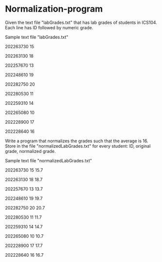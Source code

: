 # Normalization-program

Given the text file "labGrades.txt" that has lab grades of students in ICS104.
Each line has ID followed by numeric grade.

Sample text file "labGrades.txt"

202263730 15

202263130 18

202257670 13

202248610 19

202282750 20

202280530 11

202259310 14

202265080 10

202228900 17

202228640 16



Write a program that normalizes the grades such that the average is 16. Store in the file "normalizedLabGrades.txt" for every student: ID, original grade, normalized grade.

Sample text file "normalizedLabGrades.txt"




202263730 15 15.7

202263130 18 18.7

202257670 13 13.7

202248610 19 19.7

202282750 20 20.7

202280530 11 11.7

202259310 14 14.7

202265080 10 10.7

202228900 17 17.7


202228640 16 16.7
